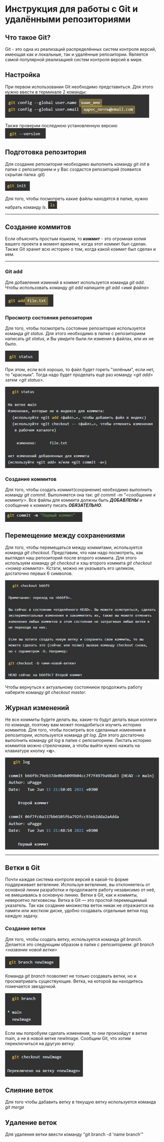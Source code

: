 # Инструкция для работы с Git и удалёнными репозиториями

## Что такое Git?
Git - это одна из реализаций распределённых систем контроля версий, имеющая как и локальные, так и удалённые репозитории. Является самой популярной реализацией систем контроля версий в мире.

## Настройка
При первом использовании Git необходимо представиться. Для этого нужно ввести в терминале 2 команды:
![](настройка.jpg)

Также проверим последнюю установленную версию
![](version.jpg)
## Подготовка репозитория
Для создание репозитория необходимо выполнить команду *git init*  в папке с репозиторием и у Вас создастся репозиторий (появится скрытая папка .git) 

![](init.jpg)

Для того, чтобы посмотреть какие файлы находятся в папке, нужно набрать команду *ls*. ![](ls.jpg)
___
## Создание коммитов
Если объяснять простым языком, то ***коммит*** - это огромная копия вашего проекта в момент времени, когда этот коммит был сделан. Также Git хранит всю историю о том, когда какой коммит был сделан и кем.
___
### Git add
Для добавления измений в коммит используется команда *git add*. Чтобы использовать команду *git add* напишите *git add <имя файла>*

![](add.jpg)

### Просмотр состояния репозитория
Для того, чтобы посмотреть состояние репозитория используется команда *git status*. Для этого необходимо в папке с репозиторием написать *git status*, и Вы увидите были ли измения в файлах, или их не было.

![](status.jpg)

При этом, если всё хорошо, то файл будет гореть "зелёным", если нет, то "красным". Тогда надо будет проделать ещё раз команду <*git add*> затем <*git status*>.

![](status2.jpg)

### Создание коммитов
Для того, чтобы создать коммит(сохранение) необходимо выполнить команду *git commit*. Выполняется она так: *git commit -m "<сообщение к коммиту>*. Все файлы для коммита должны быть ***ДОБАВЛЕНЫ*** и сообщение к коммиту писать ***ОБЯЗАТЕЛЬНО***.

![](commit.jpg)

## Перемещение между сохранениями
Для того, чтобы перемещаться между коммитами, используется команда *git checkout*. Представим, что нам надо посмотреть, как выглядел наш репозиторий после второго коммита. Для этого используем команду *git checkout* и хэш второго коммита *git checkout <номер коммита>*. Кстати, можно не указывать его целиком, достаточно первых 6 символов. 

![](checkout.jpg)

Чтобы вернуться к актуальному состояниюи продолжить работу наберите команду *git checkout master*.

## Журнал изменений
Не все коммиты будете делать вы, какие-то будут делать ваши коллеги по команде, поэтому вам может понадобиться изучить историю коммитов. Для того, чтобы посмтреть все сделанные изменения в репозитории, используется команда *git log*. Для этого достаточно выполнить команду *git log* в папке с репозиторием. Листать историю коммитов можно стрелочками, а чтобы выйти нужно нажать на клавиатуре кнопку <**q**>.

![](log2.jpg)
___
## Ветки в Git
Почти каждая система контроля версий в какой-то форме поддерживает ветвление. Используя ветвление, вы отклоняетесь от основной линии разработки и продолжаете работу независимо от неё, не вмешиваясь в основную линию. Ветки в Git, как и коммиты, невероятно легковесны. Ветка в Git — это простой перемещаемый указатель. Так как создание множества веток никак не отражается на памяти или жестком диске, удобно создавать отдельные ветки под каждую задачу.

### Создание ветки

Для того, чтобы создать ветку, используется команда *git branch*. Делается это следующим образом в папке с репозиторием: *git branch <название новой ветки>*

![](branch.jpg)

Команда *git branch* позволяет не только создавать ветки, но и просматривать существующие. Ветка, на которой вы находитесь помечается звездочкой.

![](branch2.jpg)

Если мы попробуем сделать изменения, то они произойдут в ветке main, а не в новой ветке newImage.
Сообщим Git, что хотим переключиться на другую ветку:

![](branch3.jpg)

## Слияние веток

Для того чтобы дабавить ветку в текущую ветку используется команда *git merge <name branch>*

## Удаление веток
Для удаления ветки ввести команду "git branch -d 'name branch'"